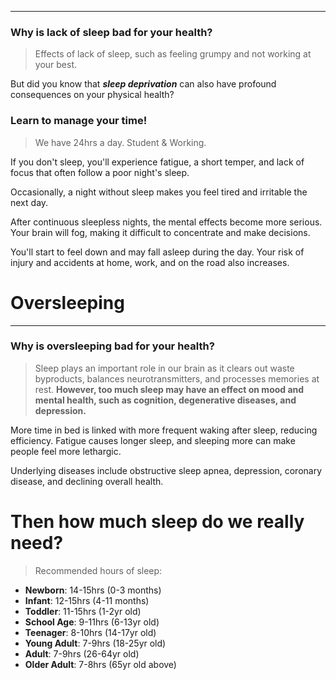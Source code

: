 ----------------------------------------
### Why is lack of sleep bad for your health?

> Effects of lack of sleep, such as feeling grumpy and not working at your best.

But did you know that ***sleep deprivation*** can also have profound consequences on your physical health?


### Learn to manage your time!

> We have 24hrs a day. Student & Working.

If you don't sleep, you'll experience fatigue, a short temper, and lack of focus that often follow a poor night's sleep.

Occasionally, a night without sleep makes you feel tired and irritable the next day.

After continuous sleepless nights, the mental effects become more serious. Your brain will fog, making it difficult to concentrate and make decisions.

You'll start to feel down and may fall asleep during the day. Your risk of injury and accidents at home, work, and on the road also increases.


# Oversleeping

----------------------------------------

### Why is oversleeping bad for your health?

> Sleep plays an important role in our brain as it clears out waste byproducts, balances neurotransmitters, and processes memories at rest. **However, too much sleep may have an effect on mood and mental health, such as cognition, degenerative diseases, and depression.**

More time in bed is linked with more frequent waking after sleep, reducing efficiency. Fatigue causes longer sleep, and sleeping more can make people feel more lethargic.

Underlying diseases include obstructive sleep apnea, depression, coronary disease, and declining overall health.


# Then how much sleep do we really need?

> Recommended hours of sleep:

- **Newborn**: 14-15hrs (0-3 months)
- **Infant**: 12-15hrs (4-11 months)
- **Toddler**: 11-15hrs (1-2yr old)
- **School Age**: 9-11hrs (6-13yr old)
- **Teenager**: 8-10hrs (14-17yr old)
- **Young Adult**: 7-9hrs (18-25yr old)
- **Adult**: 7-9hrs (26-64yr old)
- **Older Adult**: 7-8hrs (65yr old above)
